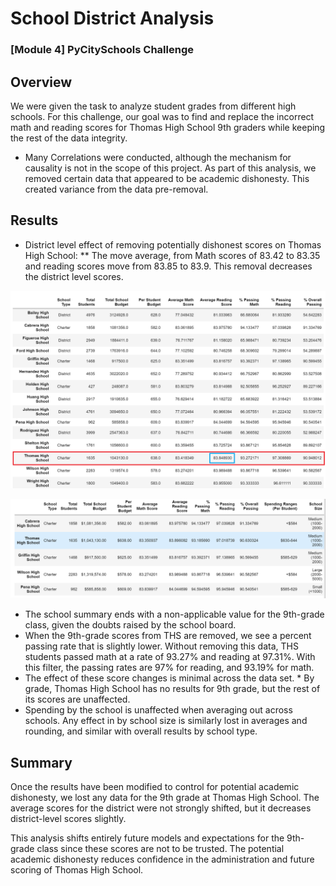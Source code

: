 # School District Analysis
### [Module 4] PyCitySchools Challenge

## Overview
We were given the task to analyze student grades from different high schools. For this challenge, our goal was to find and replace the incorrect math and reading scores for Thomas High School 9th graders while keeping the rest of the data integrity.

* Many Correlations were conducted, although the mechanism for causality is not in the scope of this project. As part of this analysis, we removed certain data that appeared to be academic dishonesty. This created variance from the data pre-removal.


## Results

* District level effect of removing potentially dishonest scores on Thomas High School: 
** The move average, from Math scores of 83.42 to 83.35 and reading scores move from 83.85 to 83.9. This removal decreases the district level scores.

![No filter THS](Resources/THS_no_filter.PNG)

![Filtered THS](Resources/THS_filter.PNG)

* The school summary ends with a non-applicable value for the 9th-grade class, given the doubts raised by the school board. 
* When the 9th-grade scores from THS are removed, we see a percent passing rate that is slightly lower. Without removing this data, THS students passed math at a rate of 93.27% and reading at 97.31%. With this filter, the passing rates are 97% for reading, and 93.19% for math. 
* The effect of these score changes is minimal across the data set.
* By grade, Thomas High School has no results for 9th grade, but the rest of its scores are unaffected.
* Spending by the school is unaffected when averaging out across schools. Any effect in by school size is similarly lost in averages and rounding, and similar with overall results by school type.

## Summary
Once the results have been modified to control for potential academic dishonesty, we lost any data for the 9th grade at Thomas High School. The average scores for the district were not strongly shifted, but it decreases district-level scores slightly. 

This analysis shifts entirely future models and expectations for the 9th-grade class since these scores are not to be trusted. The potential academic dishonesty reduces confidence in the administration and future scoring of Thomas High School. 
